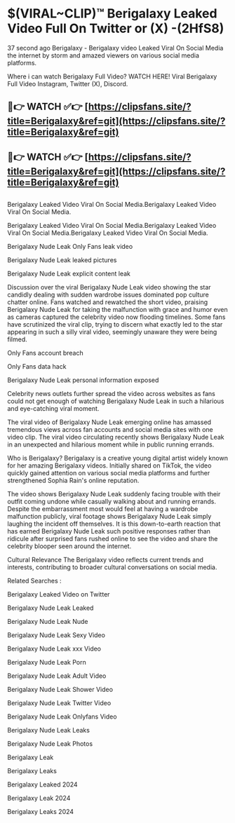 # $(VIRAL~CLIP)™ Berigalaxy Leaked Video Full On Twitter or (X) -(2HfS8)
37 second ago Berigalaxy - Berigalaxy video Leaked Viral On Social Media the internet by storm and amazed viewers on various social media platforms.

Where i can watch Berigalaxy Full Video? WATCH HERE! Viral Berigalaxy Full Video Instagram, Twitter (X), Discord.

## 🔴👉 WATCH ✅👉 [https://clipsfans.site/?title=Berigalaxy&ref=git](https://clipsfans.site/?title=Berigalaxy&ref=git)
## 🔴👉 WATCH ✅👉 [https://clipsfans.site/?title=Berigalaxy&ref=git](https://clipsfans.site/?title=Berigalaxy&ref=git)
##
Berigalaxy Leaked Video Viral On Social Media.Berigalaxy Leaked Video Viral On Social Media.

Berigalaxy Leaked Video Viral On Social Media.Berigalaxy Leaked Video Viral On Social Media.Berigalaxy Leaked Video Viral On Social Media.

Berigalaxy Nude Leak Only Fans leak video

Berigalaxy Nude Leak leaked pictures

Berigalaxy Nude Leak explicit content leak

Discussion over the viral Berigalaxy Nude Leak video showing the star candidly dealing with sudden wardrobe issues dominated pop culture chatter online. Fans watched and rewatched the short video, praising Berigalaxy Nude Leak for taking the malfunction with grace and humor even as cameras captured the celebrity video now flooding timelines. Some fans have scrutinized the viral clip, trying to discern what exactly led to the star appearing in such a silly viral video, seemingly unaware they were being filmed.


Only Fans account breach

Only Fans data hack

Berigalaxy Nude Leak personal information exposed

Celebrity news outlets further spread the video across websites as fans could not get enough of watching Berigalaxy Nude Leak in such a hilarious and eye-catching viral moment.


The viral video of Berigalaxy Nude Leak emerging online has amassed tremendous views across fan accounts and social media sites with one video clip. The viral video circulating recently shows Berigalaxy Nude Leak in an unexpected and hilarious moment while in public running errands.


Who is Berigalaxy? Berigalaxy is a creative young digital artist widely known for her amazing Berigalaxy videos. Initially shared on TikTok, the video quickly gained attention on various social media platforms and further strengthened Sophia Rain's online reputation.

The video shows Berigalaxy Nude Leak suddenly facing trouble with their outfit coming undone while casually walking about and running errands. Despite the embarrassment most would feel at having a wardrobe malfunction publicly, viral footage shows Berigalaxy Nude Leak simply laughing the incident off themselves. It is this down-to-earth reaction that has earned Berigalaxy Nude Leak such positive responses rather than ridicule after surprised fans rushed online to see the video and share the celebrity blooper seen around the internet.

Cultural Relevance The Berigalaxy video reflects current trends and interests, contributing to broader cultural conversations on social media.

Related Searches :

Berigalaxy Leaked Video on Twitter

Berigalaxy Nude Leak Leaked

Berigalaxy Nude Leak Nude

Berigalaxy Nude Leak Sexy Video

Berigalaxy Nude Leak xxx Video

Berigalaxy Nude Leak Porn

Berigalaxy Nude Leak Adult Video

Berigalaxy Nude Leak Shower Video

Berigalaxy Nude Leak Twitter Video

Berigalaxy Nude Leak Onlyfans Video

Berigalaxy Nude Leak Leaks

Berigalaxy Nude Leak Photos

Berigalaxy Leak

Berigalaxy Leaks

Berigalaxy Leaked 2024

Berigalaxy Leak 2024

Berigalaxy Leaks 2024
